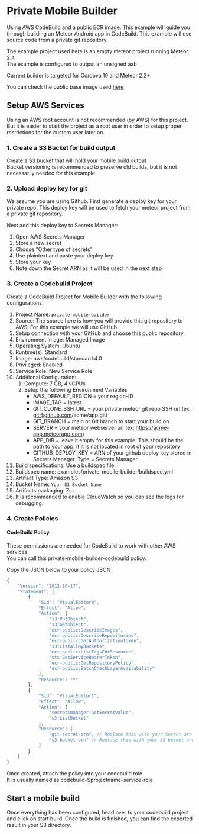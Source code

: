 # Private Mobile Builder

Using AWS CodeBuild and a public ECR image.
This example will guide you through building an Meteor Android app in CodeBuild.
This example will use source code from a private git repository.

The example project used here is an empty meteor project running Meteor 2.4  
The example is configured to output an unsigned aab

Current builder is targeted for Cordova 10 and Meteor 2.2+  

You can check the public base image used [here](https://github.com/Share911/meteor-cordova-android-public-image)

## Setup AWS Services
Using an AWS root account is not recommended (by AWS) for this project.  
But it is easier to start the project as a root user in order to setup proper restrictions for the custom user later on.  

### 1. Create a S3 Bucket for build output
Create a [S3 bucket](https://s3.console.aws.amazon.com/s3/home) that will hold your mobile build output  
Bucket versioning is recommended to preserve old builds, but it is not necessarily needed for this example.

### 2. Upload deploy key for git
We assume you are using Github.  First generate a deploy key for your private repo.
This deploy key will be used to fetch your meteor project from a private git repository.

Next add this deploy key to Secrets Manager:
1. Open AWS Secrets Manager
2. Store a new secret
3. Choose "Other type of secrets"
4. Use plaintext and paste your deploy key
5. Store your key
6. Note down the Secret ARN as it will be used in the next step

### 3. Create a Codebuild Project
Create a CodeBuild Project for Mobile Builder with the following configurations:
1. Project Name: `private-mobile-builder`
2. Source: The source here is how you will provide this git repository to AWS. For this example we will use GitHub.
3. Setup connection with your GitHub and choose this public repository.
4. Environment Image: Managed Image
5. Operating System: Ubuntu
6. Runtime(s): Standard
7. Image: aws/codebuild/standard:4.0
8. Privileged: Enabled
9. Service Role: New Service Role
10. Additional Configuration: 
     1. Compute: 7 GB, 4 vCPUs
     2. Setup the following Environment Variables
         * AWS_DEFAULT_REGION = your region-ID
         * IMAGE_TAG = latest
         * GIT_CLONE_SSH_URL = your private meteor git repo SSH url (ex: git@github.com/acme/app.git)
         * GIT_BRANCH = main or Git branch to start your build on
         * SERVER = your meteor webserver url (ex: https://acme-app.meteorapp.com)
         * APP_DIR = leave it empty for this example. This should be the path to your app, if it is not located in root of your repository
         * GITHUB_DEPLOY_KEY = ARN of your github deploy key stored in Secrets Manager. Type = Secrets Manager
11. Build specifications: Use a buildspec file
12. Buildspec name: examples/private-mobile-builder/buildspec.yml
13. Artifact Type: Amazon S3
14. Bucket Name: `Your S3 Bucket Name`
15. Artifacts packaging: Zip
16. It is recommended to enable CloudWatch so you can see the logs for debugging.

### 4. Create Policies

#### CodeBuild Policy
These permissions are needed for CodeBuild to work with other AWS services.  
You can call this private-mobile-builder-codebuild policy.

Copy the JSON below to your policy JSON
```javascript
{
    "Version": "2012-10-17",
    "Statement": [
        {
            "Sid": "VisualEditor0",
            "Effect": "Allow",
            "Action": [
                "s3:PutObject",
                "s3:GetObject",
                "ecr-public:DescribeImages",
                "ecr-public:DescribeRepositories",
                "ecr-public:GetAuthorizationToken",
                "s3:ListAllMyBuckets",
                "ecr-public:ListTagsForResource",
                "sts:GetServiceBearerToken",
                "ecr-public:GetRepositoryPolicy",
                "ecr-public:BatchCheckLayerAvailability"
            ],
            "Resource": "*"
        },
        {
            "Sid": "VisualEditor1",
            "Effect": "Allow",
            "Action": [
                "secretsmanager:GetSecretValue",
                "s3:ListBucket"
            ],
            "Resource": [
                "git-secret-arn", // Replace this with your Secret arn
                "s3-bucket-arn" // Replace this with your S3 bucket arn
            ]
        }
    ]
}
```
Once created, attach the policy into your codebuild role  
It is usually named as codebuild-$projectname-service-role  

## Start a mobile build
Once everything has been configured, head over to your codebuild project and click on start build.
Once the build is finished, you can find the exported result in your S3 directory.
